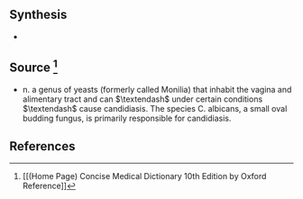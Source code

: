 ## Synthesis
- 
## Source [^1]
- n. a genus of yeasts (formerly called Monilia) that inhabit the vagina and alimentary tract and can $\textendash$ under certain conditions $\textendash$ cause candidiasis. The species C. albicans, a small oval budding fungus, is primarily responsible for candidiasis.
## References

[^1]: [[(Home Page) Concise Medical Dictionary 10th Edition by Oxford Reference]]